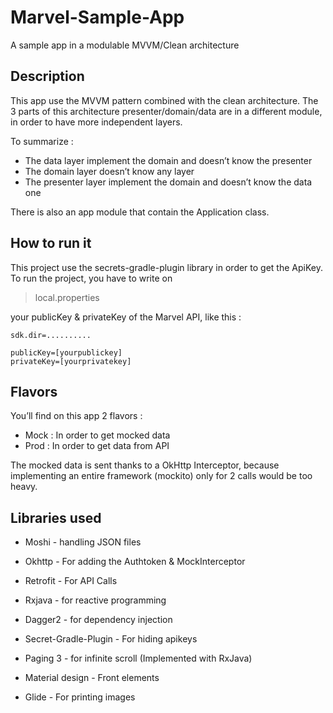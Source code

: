 # Marvel-Sample-App

A sample app in a modulable MVVM/Clean architecture

## Description 

This app use the MVVM pattern combined with the clean architecture.
The 3 parts of this architecture presenter/domain/data are in a different module, in order to have more independent layers.

To summarize : 
- The data layer implement the domain and doesn’t know the presenter 
- The domain layer doesn’t know any layer 
- The presenter layer implement the domain and doesn’t know the data one

There is also an app module that contain the Application class.

## How to run it

This project use the secrets-gradle-plugin library in order to get the ApiKey.
To run the project, you have to write on 

>local.properties 

your publicKey & privateKey of the Marvel API, like this :

```
sdk.dir=..........

publicKey=[yourpublickey]
privateKey=[yourprivatekey]
```

## Flavors

You’ll find on this app 2 flavors :
- Mock : In order to get mocked data
- Prod : In order to get data from API

The mocked data is sent thanks to a OkHttp Interceptor, because implementing an entire framework (mockito) only for 2 calls would be too heavy.

## Libraries used 

- Moshi - handling JSON files
- Okhttp - For adding the Authtoken & MockInterceptor
- Retrofit - For API Calls

- Rxjava - for reactive programming 
- Dagger2 - for dependency injection

- Secret-Gradle-Plugin - For hiding apikeys 
- Paging 3 - for infinite scroll (Implemented with RxJava) 
- Material design - Front elements
- Glide - For printing images
